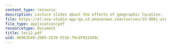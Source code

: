 ```yaml
---
content_type: resource
description: Lecture slides about the effects of geographic location.
file: https://ol-ocw-studio-app-qa.s3.amazonaws.com/courses/15-980j-organizing-for-innovative-product-development-spring-2007/46963b4929852576551b79cdf921450c_lec12.pdf
file_type: application/pdf
resourcetype: Document
title: lec12.pdf
uid: 46963b49-2985-2576-551b-79cdf921450c
---
```

